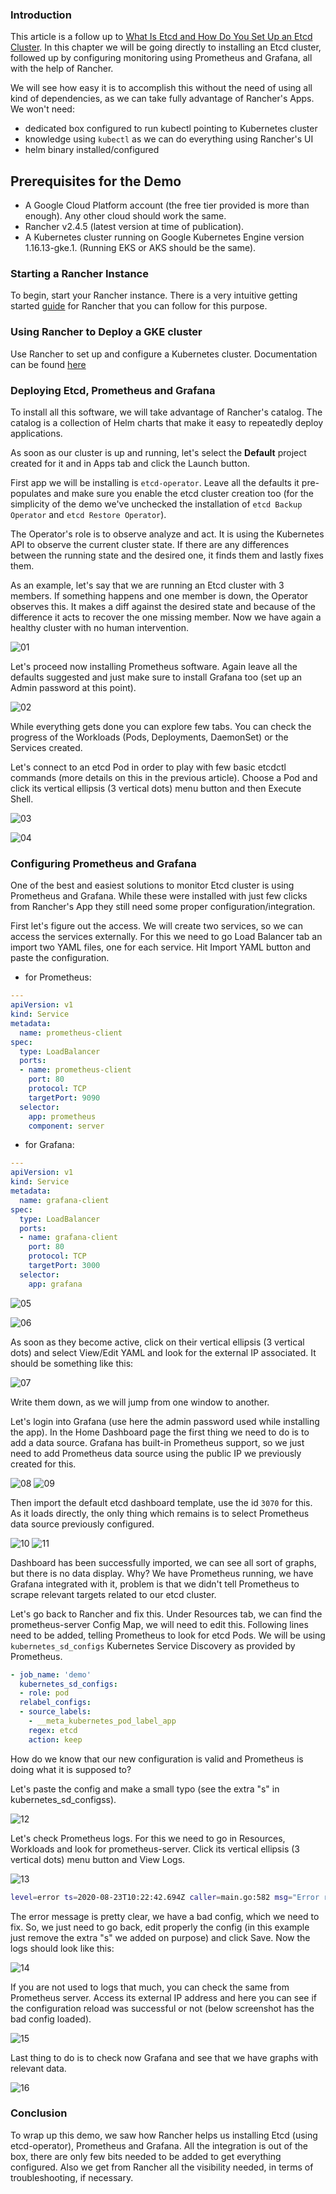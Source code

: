 ### Introduction

This article is a follow up to [What Is Etcd and How Do You Set Up an Etcd Cluster](https://rancher.com/blog/2019/2019-01-29-what-is-etcd/). In this chapter we will be going directly to installing an Etcd cluster, followed up by configuring monitoring using Prometheus and Grafana, all with the help of Rancher.

We will see how easy it is to accomplish this without the need of using all kind of dependencies, as we can take fully advantage of Rancher's Apps. We won't need:
- dedicated box configured to run kubectl pointing to Kubernetes cluster
- knowledge using `kubectl` as we can do everything using Rancher's UI
- helm binary installed/configured 

## Prerequisites for the Demo

- A Google Cloud Platform account (the free tier provided is more than enough). Any other cloud should work the same.
- Rancher v2.4.5 (latest version at time of publication).
- A Kubernetes cluster running on Google Kubernetes Engine version 1.16.13-gke.1. (Running EKS or AKS should be the same).

### Starting a Rancher Instance

To begin, start your Rancher instance. There is a very intuitive getting started [guide](https://rancher.com/quick-start/) for Rancher that you can follow for this purpose.

### Using Rancher to Deploy a GKE cluster

Use Rancher to set up and configure a Kubernetes cluster. Documentation can be found [here](https://rancher.com/docs/rancher/v2.x/en/cluster-provisioning/)

### Deploying Etcd, Prometheus and Grafana

To install all this software, we will take advantage of Rancher's catalog. The catalog is a collection of Helm charts that make it easy to repeatedly deploy applications.

As soon as our cluster is up and running, let's select the **Default** project created for it and in Apps tab and click the Launch button.

First app we will be installing is `etcd-operator`. Leave all the defaults it pre-populates and make sure you enable the etcd cluster creation too (for the simplicity of the demo we've unchecked the installation of `etcd Backup Operator` and `etcd Restore Operator`).

The Operator's role is to observe analyze and act. It is using the Kubernetes API to observe the current cluster state. If there are any differences between the running state and the desired one, it finds them and lastly fixes them.

As an example, let's say that we are running an Etcd cluster with 3 members. If something happens and one member is down, the Operator observes this. It makes a diff against the desired state and because of the difference it acts to recover the one missing member. Now we have again a healthy cluster with no human intervention.

![01](images/01-rancher-etcd-operator.png)

Let's proceed now installing Prometheus software. Again leave all the defaults suggested and just make sure to install Grafana too (set up an Admin password at this point).

![02](images/02-rancher-prometheus-grafana.png)

While everything gets done you can explore few tabs. You can check the progress of the Workloads (Pods, Deployments, DaemonSet) or the Services created.

Let's connect to an etcd Pod in order to play with few basic etcdctl commands (more details on this in the previous article). Choose a Pod and click its vertical ellipsis (3 vertical dots) menu button and then Execute Shell.

![03](images/03-rancher-etcdctl.png)

![04](images/04-rancher-etcdctl-commands-output.png)

### Configuring Prometheus and Grafana

One of the best and easiest solutions to monitor Etcd cluster is using Prometheus and Grafana. While these were installed with just few clicks from Rancher's App they still need some proper configuration/integration. 

First let's figure out the access. We will create two services, so we can access the services externally. 
For this we need to go Load Balancer tab an import two YAML files, one for each service. Hit Import YAML button and paste the configuration.

- for Prometheus:

```yaml
---
apiVersion: v1
kind: Service
metadata:
  name: prometheus-client
spec:
  type: LoadBalancer
  ports:
  - name: prometheus-client
    port: 80
    protocol: TCP
    targetPort: 9090
  selector:
    app: prometheus
    component: server
```

- for Grafana:

```yaml
---
apiVersion: v1
kind: Service
metadata:
  name: grafana-client
spec:
  type: LoadBalancer
  ports:
  - name: grafana-client
    port: 80
    protocol: TCP
    targetPort: 3000
  selector:
    app: grafana
```
![05](images/05-rancher-prometheus-service.png)

![06](images/06-rancher-grafana-service.png)


As soon as they become active, click on their vertical ellipsis (3 vertical dots) and select View/Edit YAML and look for the external IP associated. It should be something like this:

![07](images/07-rancher-service-externalIP.png)

Write them down, as we will jump from one window to another.

Let's login into Grafana (use here the admin password used while installing the app). In the Home Dashboard page the first thing we need to do is to add a data source. Grafana has built-in Prometheus support, so we just need to add Prometheus data source using the public IP we previously created for this.

![08](images/08-rancher-grafana-home.png)
![09](images/09-rancher-grafana-datasource.png)

Then import the default etcd dashboard template, use the id `3070` for this. As it loads directly, the only thing which remains is to select Prometheus data source previously configured.

![10](images/10-rancher-grafana-import-dashboard.png)
![11](images/11-rancher-grafana-import-dashboard1.png)

Dashboard has been successfully imported, we can see all sort of graphs, but there is no data display. Why?
We have Prometheus running, we have Grafana integrated with it, problem is that we didn't tell Prometheus to scrape relevant targets related to our etcd cluster.

Let's go back to Rancher and fix this. Under Resources tab, we can find the prometheus-server Config Map, we will need to edit this.
Following lines need to be added, telling Prometheus to look for etcd Pods. We will be using `kubernetes_sd_configs` Kubernetes Service Discovery as provided by Prometheus.

```yaml
- job_name: 'demo'
  kubernetes_sd_configs:
  - role: pod
  relabel_configs:
  - source_labels:
    - __meta_kubernetes_pod_label_app
    regex: etcd
    action: keep
```

How do we know that our new configuration is valid and Prometheus is doing what it is supposed to?

Let's paste the config and make a small typo (see the extra "s" in kubernetes_sd_configss).

![12](images/12-rancher-prometheus-scrape.png)

Let's check Prometheus logs. For this we need to go in Resources, Workloads and look for prometheus-server. Click its vertical ellipsis (3 vertical dots) menu button
and View Logs.

![13](images/13-rancher-prometheus-logs-nok.png)

```bash
level=error ts=2020-08-23T10:22:42.694Z caller=main.go:582 msg="Error reloading config" err="couldn't load configuration (--config.file=\"/etc/config/prometheus.yml\"): parsing YAML file /etc/config/prometheus.yml: yaml: unmarshal errors:\n  line 11: field kubernetes_sd_configss not found in type config.plain"
```

The error message is pretty clear, we have a bad config, which we need to fix. So, we just need to go back, edit properly the config (in this example just remove the extra "s" we added on purpose) and click Save. Now the logs should look like this:

![14](images/14-rancher-prometheus-logs-ok.png)

If you are not used to logs that much, you can check the same from Prometheus server. Access its external IP address and here you can see if the configuration reload was successful or not (below screenshot has the bad config loaded).

![15](images/15-rancher-prometheus-ui.png)

Last thing to do is to check now Grafana and see that we have graphs with relevant data.

![16](images/16-rancher-grafana-with-data.png)

### Conclusion

To wrap up this demo, we saw how Rancher helps us installing Etcd (using etcd-operator), Prometheus and Grafana. All the integration is out of the box, there are only few bits needed to be added to get everything configured. Also we get from Rancher all the visibility needed, in terms of troubleshooting, if necessary.
